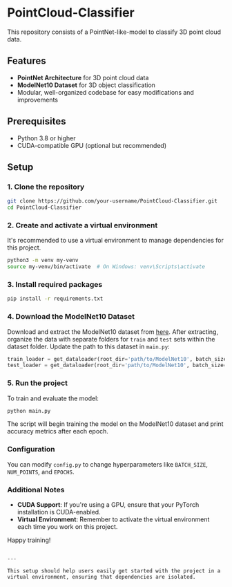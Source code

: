 # PointCloud-Classifier
This repository consists of a PointNet-like-model to classify 3D point cloud data. 


## Features
- **PointNet Architecture** for 3D point cloud data
- **ModelNet10 Dataset** for 3D object classification
- Modular, well-organized codebase for easy modifications and improvements

## Prerequisites

- Python 3.8 or higher
- CUDA-compatible GPU (optional but recommended)

## Setup

### 1. Clone the repository

```bash
git clone https://github.com/your-username/PointCloud-Classifier.git
cd PointCloud-Classifier
```

### 2. Create and activate a virtual environment

It's recommended to use a virtual environment to manage dependencies for this project.

```bash
python3 -m venv my-venv
source my-venv/bin/activate  # On Windows: venv\Scripts\activate
```

### 3. Install required packages

```bash
pip install -r requirements.txt
```

### 4. Download the ModelNet10 Dataset

Download and extract the ModelNet10 dataset from [here](https://modelnet.cs.princeton.edu/). After extracting, organize the data with separate folders for `train` and `test` sets within the dataset folder. Update the path to this dataset in `main.py`:

```python
train_loader = get_dataloader(root_dir='path/to/ModelNet10', batch_size=Config.BATCH_SIZE, num_points=Config.NUM_POINTS, split='train')
test_loader = get_dataloader(root_dir='path/to/ModelNet10', batch_size=Config.BATCH_SIZE, num_points=Config.NUM_POINTS, split='test')
```

### 5. Run the project

To train and evaluate the model:

```bash
python main.py
```

The script will begin training the model on the ModelNet10 dataset and print accuracy metrics after each epoch.



### Configuration

You can modify `config.py` to change hyperparameters like `BATCH_SIZE`, `NUM_POINTS`, and `EPOCHS`.

### Additional Notes

- **CUDA Support**: If you're using a GPU, ensure that your PyTorch installation is CUDA-enabled.
- **Virtual Environment**: Remember to activate the virtual environment each time you work on this project.

Happy training!
```

---

This setup should help users easily get started with the project in a virtual environment, ensuring that dependencies are isolated.